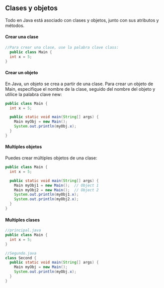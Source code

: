 ## Clases y objetos
Todo en Java está asociado con clases y objetos, junto con sus atributos y métodos.

#### Crear una clase
```java
//Para crear una clase, use la palabra clave class:
  public class Main {
  int x = 5;
}
```

#### Crear un objeto
En Java, un objeto se crea a partir de una clase.
Para crear un objeto de Main, especifique el nombre de la clase, seguido del nombre del objeto y utilice la palabra clave new:

```java
public class Main {
  int x = 5;

  public static void main(String[] args) {
    Main myObj = new Main();
    System.out.println(myObj.x);
  }
}
```
#### Multiples objetos
Puedes crear múltiples objetos de una clase:

```java
public class Main {
  int x = 5;

  public static void main(String[] args) {
    Main myObj1 = new Main();  // Object 1
    Main myObj2 = new Main();  // Object 2
    System.out.println(myObj1.x);
    System.out.println(myObj2.x);
  }
}
```

#### Multiples clases

```java
//principal.java
public class Main {
  int x = 5;
}

//Segundo.java
class Second {
  public static void main(String[] args) {
    Main myObj = new Main();
    System.out.println(myObj.x);
  }
}
```